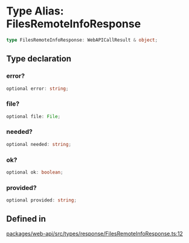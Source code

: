 # Type Alias: FilesRemoteInfoResponse

```ts
type FilesRemoteInfoResponse: WebAPICallResult & object;
```

## Type declaration

### error?

```ts
optional error: string;
```

### file?

```ts
optional file: File;
```

### needed?

```ts
optional needed: string;
```

### ok?

```ts
optional ok: boolean;
```

### provided?

```ts
optional provided: string;
```

## Defined in

[packages/web-api/src/types/response/FilesRemoteInfoResponse.ts:12](https://github.com/slackapi/node-slack-sdk/blob/main/packages/web-api/src/types/response/FilesRemoteInfoResponse.ts#L12)
